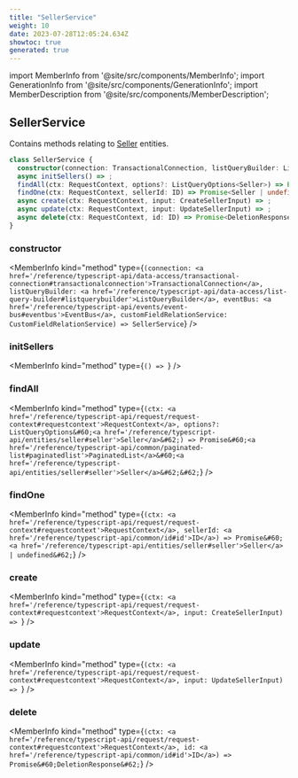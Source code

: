 ```yaml
---
title: "SellerService"
weight: 10
date: 2023-07-28T12:05:24.634Z
showtoc: true
generated: true
---
```

<!-- This file was generated from the Vendure source. Do not modify. Instead, re-run the "docs:build" script -->
import MemberInfo from '@site/src/components/MemberInfo';
import GenerationInfo from '@site/src/components/GenerationInfo';
import MemberDescription from '@site/src/components/MemberDescription';


## SellerService

<GenerationInfo sourceFile="packages/core/src/service/services/seller.service.ts" sourceLine="26" packageName="@vendure/core" />

Contains methods relating to <a href='/reference/typescript-api/entities/seller#seller'>Seller</a> entities.

```ts title="Signature"
class SellerService {
  constructor(connection: TransactionalConnection, listQueryBuilder: ListQueryBuilder, eventBus: EventBus, customFieldRelationService: CustomFieldRelationService)
  async initSellers() => ;
  findAll(ctx: RequestContext, options?: ListQueryOptions<Seller>) => Promise<PaginatedList<Seller>>;
  findOne(ctx: RequestContext, sellerId: ID) => Promise<Seller | undefined>;
  async create(ctx: RequestContext, input: CreateSellerInput) => ;
  async update(ctx: RequestContext, input: UpdateSellerInput) => ;
  async delete(ctx: RequestContext, id: ID) => Promise<DeletionResponse>;
}
```

<div className="members-wrapper">

### constructor

<MemberInfo kind="method" type={`(connection: <a href='/reference/typescript-api/data-access/transactional-connection#transactionalconnection'>TransactionalConnection</a>, listQueryBuilder: <a href='/reference/typescript-api/data-access/list-query-builder#listquerybuilder'>ListQueryBuilder</a>, eventBus: <a href='/reference/typescript-api/events/event-bus#eventbus'>EventBus</a>, customFieldRelationService: CustomFieldRelationService) => SellerService`}   />


### initSellers

<MemberInfo kind="method" type={`() => `}   />


### findAll

<MemberInfo kind="method" type={`(ctx: <a href='/reference/typescript-api/request/request-context#requestcontext'>RequestContext</a>, options?: ListQueryOptions&#60;<a href='/reference/typescript-api/entities/seller#seller'>Seller</a>&#62;) => Promise&#60;<a href='/reference/typescript-api/common/paginated-list#paginatedlist'>PaginatedList</a>&#60;<a href='/reference/typescript-api/entities/seller#seller'>Seller</a>&#62;&#62;`}   />


### findOne

<MemberInfo kind="method" type={`(ctx: <a href='/reference/typescript-api/request/request-context#requestcontext'>RequestContext</a>, sellerId: <a href='/reference/typescript-api/common/id#id'>ID</a>) => Promise&#60;<a href='/reference/typescript-api/entities/seller#seller'>Seller</a> | undefined&#62;`}   />


### create

<MemberInfo kind="method" type={`(ctx: <a href='/reference/typescript-api/request/request-context#requestcontext'>RequestContext</a>, input: CreateSellerInput) => `}   />


### update

<MemberInfo kind="method" type={`(ctx: <a href='/reference/typescript-api/request/request-context#requestcontext'>RequestContext</a>, input: UpdateSellerInput) => `}   />


### delete

<MemberInfo kind="method" type={`(ctx: <a href='/reference/typescript-api/request/request-context#requestcontext'>RequestContext</a>, id: <a href='/reference/typescript-api/common/id#id'>ID</a>) => Promise&#60;DeletionResponse&#62;`}   />




</div>
